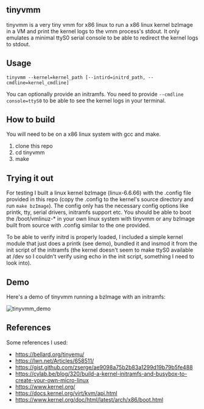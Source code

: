 ## tinyvmm
tinyvmm is a very tiny vmm for x86 linux to run a x86 linux kernel bzImage in a
VM and print the kernel logs to the vmm process's stdout. It only emulates a
minimal ttyS0 serial console to be able to redirect the kernel logs to stdout.

## Usage
`tinyvmm --kernel=kernel_path [--intird=initrd_path, --cmdline=kernel_cmdline]`

You can optionally provide an initramfs. You need to provide `--cmdline console=ttyS0`
to be able to see the kernel logs in your terminal.

## How to build
You will need to be on a x86 linux system with gcc and make.
1. clone this repo
2. cd tinyvmm
3. make

## Trying it out
For testing I built a linux kernel bzImage (linux-6.6.66) with the .config file
provided in this repo (copy the .config to the kernel's source directory and run
`make bzImage`). The config only has the necessary config options like printk,
tty, serial drivers, initramfs support etc. You should be able to boot the
/boot/vmlinuz-* in your own linux system with tinyvmm or any bzImage built from
source with .config similar to the one provided.

To be able to verify initrd is properly loaded, I included a simple kernel module
that just does a printk (see demo), bundled it and insmod it from the init script
of the initramfs (the kernel doesn't seem to make ttyS0 available at /dev so I
couldn't verify using echo in the init script, something I need to look into).

## Demo
Here's a demo of tinyvmm running a bzImage with an initramfs:

![tinyvmm_demo](https://github.com/user-attachments/assets/88a6ff04-0199-47ab-80c8-2522d9f4ae12)

## References
Some references I used:
* https://bellard.org/tinyemu/
* https://lwn.net/Articles/658511/
* https://gist.github.com/zserge/ae9098a75b2b83a1299d19b79b5fe488
* https://cylab.be/blog/320/build-a-kernel-initramfs-and-busybox-to-create-your-own-micro-linux
* https://www.kernel.org/
* https://docs.kernel.org/virt/kvm/api.html
* https://www.kernel.org/doc/html/latest/arch/x86/boot.html